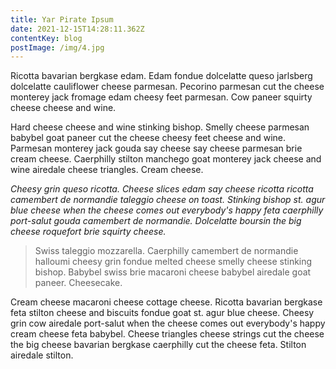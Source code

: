 ```yaml
---
title: Yar Pirate Ipsum
date: 2021-12-15T14:28:11.362Z
contentKey: blog
postImage: /img/4.jpg
---
```



Ricotta bavarian bergkase edam. Edam fondue dolcelatte queso jarlsberg dolcelatte cauliflower cheese parmesan. Pecorino parmesan cut the cheese monterey jack fromage edam cheesy feet parmesan. Cow paneer squirty cheese cheese and wine.

Hard cheese cheese and wine stinking bishop. Smelly cheese parmesan babybel goat paneer cut the cheese cheesy feet cheese and wine. Parmesan monterey jack gouda say cheese say cheese parmesan brie cream cheese. Caerphilly stilton manchego goat monterey jack cheese and wine airedale cheese triangles. Cream cheese.

*Cheesy grin queso ricotta. Cheese slices edam say cheese ricotta ricotta camembert de normandie taleggio cheese on toast. Stinking bishop st. agur blue cheese when the cheese comes out everybody's happy feta caerphilly port-salut gouda camembert de normandie. Dolcelatte boursin the big cheese roquefort brie squirty cheese.*

> Swiss taleggio mozzarella. Caerphilly camembert de normandie halloumi cheesy grin fondue melted cheese smelly cheese stinking bishop. Babybel swiss brie macaroni cheese babybel airedale goat paneer. Cheesecake.

Cream cheese macaroni cheese cottage cheese. Ricotta bavarian bergkase feta stilton cheese and biscuits fondue goat st. agur blue cheese. Cheesy grin cow airedale port-salut when the cheese comes out everybody's happy cream cheese feta babybel. Cheese triangles cheese strings cut the cheese the big cheese bavarian bergkase caerphilly cut the cheese feta. Stilton airedale stilton.